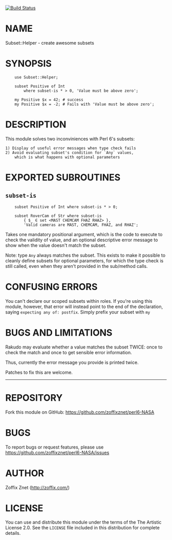 [![Build Status](https://travis-ci.org/zoffixznet/perl6-Subset-Helper.svg)](https://travis-ci.org/zoffixznet/perl6-Subset-Helper)

# NAME

Subset::Helper - create awesome subsets

# SYNOPSIS

```perl6
    use Subset::Helper;

    subset Positive of Int
        where subset-is * > 0, 'Value must be above zero';

    my Positive $x = 42; # success
    my Positive $x = -2; # Fails with 'Value must be above zero';
```

# DESCRIPTION

This module solves two inconviniences with Perl 6's subsets:

    1) Display of useful error messages when type check fails
    2) Avoid evaluating subset's condition for `Any` values,
        which is what happens with optional parameters

# EXPORTED SUBROUTINES

## `subset-is`

```perl6
    subset Positive of Int where subset-is * > 0;

    subset RoverCam of Str where subset-is
        { $_ ∈ set <MAST CHEMCAM FHAZ RHAZ> },
        'Valid cameras are MAST, CHEMCAM, FHAZ, and RHAZ';
```

Takes one mandatory positional argument, which is the
code to execute to check the validity of value, and an
optional descriptive error message to show when the value
doesn't match the subset.

Note: type `Any` always matches the subset. This exists to
make it possible to cleanly define subsets for optional
parameters, for which the type check is still called, even
when they aren't provided in the sub/method calls.

# CONFUSING ERRORS

You can't declare our scoped subsets within roles. If you're
using this module, however, that error will instead point
to the end of the declaration, saying `expecting any of: postfix`.
Simply prefix your subset with `my`

# BUGS AND LIMITATIONS

Rakudo may evaluate whether a value matches the subset TWICE:
once to check the match and once to get sensible error information.

Thus, currently the error message you provide is printed twice.

Patches to fix this are welcome.

----

# REPOSITORY

Fork this module on GitHub:
https://github.com/zoffixznet/perl6-NASA

# BUGS

To report bugs or request features, please use
https://github.com/zoffixznet/perl6-NASA/issues

# AUTHOR

Zoffix Znet (http://zoffix.com/)

# LICENSE

You can use and distribute this module under the terms of the
The Artistic License 2.0. See the `LICENSE` file included in this
distribution for complete details.
